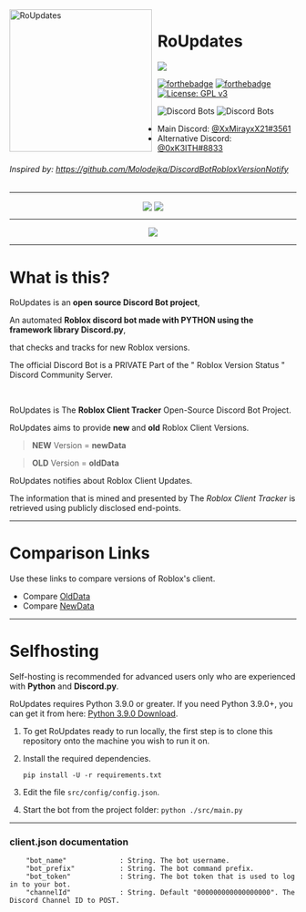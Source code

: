 <img width="250" align="left" style="float: left; margin: 0 10px 0 0;" alt="RoUpdates" src="https://media.discordapp.net/attachments/781226487084089408/783637351539933205/da66d5f6926b77f0b7a42dc972952ac9.png">

# RoUpdates

[![](https://discordapp.com/api/guilds/781226487084089405/embed.png?style=banner3)](https://discord.gg/mfZA6W4wqF)

[![forthebadge](https://forthebadge.com/images/badges/open-source.svg)](https://forthebadge.com) [![forthebadge](https://forthebadge.com/images/badges/made-with-python.svg)](https://forthebadge.com) [![License: GPL v3](https://img.shields.io/badge/License-GPLv3-blue.svg?logo=github&style=for-the-badge)](https://www.gnu.org/licenses/gpl-3.0)

![Discord Bots](https://top.gg/api/widget/lib/512227974893010954.svg?noavatar=true) ![Discord Bots](https://top.gg/api/widget/owner/720254825815736410.svg?noavatar=true)

- Main Discord: [@XxMirayxX21#3561](https://discord.com/users/325605285731500033)
- Alternative Discord: [@0xK3ITH#8833](https://discord.com/users/772156814393212928)

###### Inspired by: https://github.com/Molodejka/DiscordBotRobloxVersionNotify
<div align="center">
<hr>

<img align="center" src="https://discord.c99.nl/widget/theme-1/325605285731500033.png" />
<img align="center" src="https://discord.c99.nl/widget/theme-1/772156814393212928.png" />
  
<hr>
</div>

<p align="center">
<img src="https://i.imgur.com/MHFEVV5.png">
</p>

<hr>

# What is this?
RoUpdates is an **open source Discord Bot project**,

An automated **Roblox discord bot made with PYTHON using the framework library Discord.py**,

that checks and tracks for new Roblox versions.

The official Discord Bot is a PRIVATE Part of the " Roblox Version Status " Discord Community Server.

<br>

RoUpdates is The **Roblox Client Tracker** Open-Source Discord Bot Project.

RoUpdates aims to provide **new** and **old** Roblox Client Versions.

> **NEW** Version = **newData**

> **OLD** Version = **oldData**

RoUpdates notifies about Roblox Client Updates.

The information that is mined and presented by The *Roblox Client Tracker*  is retrieved using publicly disclosed end-points.

<hr>

# Comparison Links
Use these links to compare versions of Roblox's client.

* Compare [OldData](https://pastebin.com/raw/zKYiWUkg)
* Compare [NewData](https://setup.roblox.com/version)

<hr>

# Selfhosting  

Self-hosting is recommended for advanced users only who are experienced with **Python** and **Discord.py**.

RoUpdates requires Python 3.9.0  or greater. If you need Python 3.9.0+, you can get it from here: [Python 3.9.0 Download](https://www.python.org/downloads/release/python-390/ "Python 3.9.0 Download").

1. To get RoUpdates ready to run locally, the first step is to clone this repository onto the machine you wish to run it on.
2. Install the required dependencies.

    ```
    pip install -U -r requirements.txt
    ```
3. Edit the file `src/config/config.json`.

4. Start the bot from the project folder: `python ./src/main.py`

<hr>

### client.json documentation

```
    "bot_name"             : String. The bot username.
    "bot_prefix"           : String. The bot command prefix.
    "bot_token"            : String. The bot token that is used to log in to your bot.
    "channelId"            : String. Default "000000000000000000". The Discord Channel ID to POST.
```
